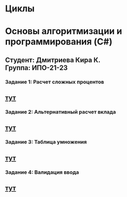 # Циклы
# Основы алгоритмизации и программирования (C#)

**Студент:** Дмитриева Кира К.  
**Группа:** ИПО-21-23    
---

### Задание 1: Расчет сложных процентов
[тут](https://github.com/M1ss-Kira/fisherman/blob/main/циклы/1)
---

### Задание 2: Альтернативный расчет вклада
[тут](https://github.com/M1ss-Kira/fisherman/blob/main/циклы/2)
---

### Задание 3: Таблица умножения
[тут](https://github.com/M1ss-Kira/fisherman/blob/main/циклы/3)
---

### Задание 4: Валидация ввода
[тут](https://github.com/M1ss-Kira/fisherman/blob/main/циклы/4)
---
